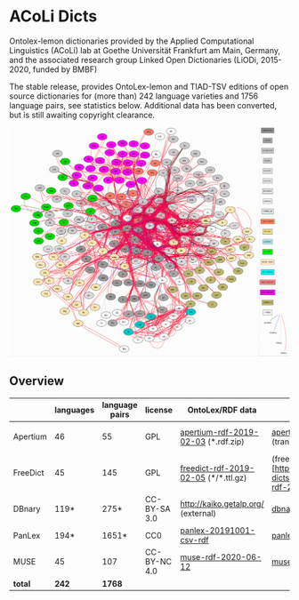 
# ACoLi Dicts
Ontolex-lemon dictionaries provided by the Applied Computational Linguistics (ACoLi) lab at Goethe Universität Frankfurt am Main, Germany, and the associated research group Linked Open Dictionaries (LiODi, 2015-2020, funded by BMBF)

The stable release, provides OntoLex-lemon and TIAD-TSV editions of open source dictionaries for (more than) 242 language varieties and 1756 language pairs, see statistics below.
Additional data has been converted, but is still awaiting copyright clearance.

![dictionary graph](https://raw.githubusercontent.com/acoli-repo/acoli-dicts/master/stable/dicts-w-legend.gif "Dictionary graph")

## Overview
| &nbsp; | languages |  language pairs | license |  OntoLex/RDF data | TIAD/TSV data| comments |
|--|--|--|--|--|--|--|
|Apertium  | 46 | 55 | GPL | [apertium-rdf-2019-02-03](https://github.com/acoli-repo/acoli-dicts/tree/master/stable/apertium/apertium-rdf-2019-02-03) (*.rdf.zip) | [apertium-rdf-2019-02-03](https://github.com/acoli-repo/acoli-dicts/tree/master/stable/apertium/apertium-rdf-2019-02-03/) (trans*tsv.gz) | modeling based on http://linguistic.linkeddata.es/apertium/, designed for machine translation |
|FreeDict | 45 | 145 | GPL | [freedict-rdf-2019-02-05](https://github.com/acoli-repo/acoli-dicts/tree/master/stable/freedict/freedict-rdf-2019-02-05) (\*/*.ttl.gz) | (freedict-rdf-2019-02-05)[https://github.com/acoli-repo/acoli-dicts/tree/master/stable/freedict/freedict-rdf-2019-02-05] (\*/*.tsv.gz) | plain word lists, user-generated content |
|DBnary | 119* | 275* | CC-BY-SA 3.0 | http://kaiko.getalp.org/ (external) | [dbnary-tiad-2019-02-16](https://github.com/acoli-repo/acoli-dicts/tree/master/stable/dbnary/dbnary-tiad-2019-02-16) (\*.tsv.gz) | * counted only language pairs with 10,000 entries, user-generated content |
|PanLex | 194*| 1651*| CC0 | [panlex-20191001-csv-rdf](https://github.com/acoli-repo/acoli-dicts/tree/master/stable/panlex/panlex-20191001-csv-rdf) | [panlex/biling-tsv](https://github.com/acoli-repo/acoli-dicts/tree/master/stable/panlex/biling-tsv) | * only language pairs with 10.000 entries | 
|MUSE   | 45  | 107  | CC-BY-NC 4.0 | [muse-rdf-2020-06-12](muse/muse-rdf-2020-06-12) | [muse-tsv-2020-06-12](muse/muse-tsv-2020-06-12) | machine-generated, high-precision wordlist |
| **total** | **242** | **1768**
